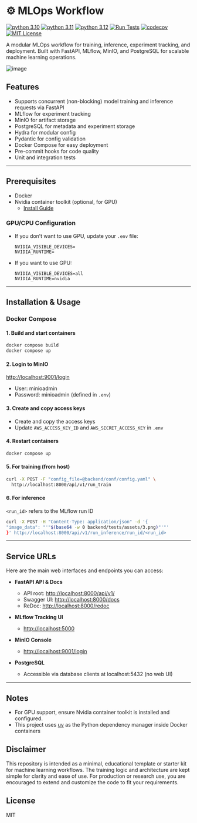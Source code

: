 # ⚙ MLOps Workflow

[![python 3.10](https://img.shields.io/badge/python-3.10-blue)](https://www.python.org/downloads/release/python-3100/)
[![python 3.11](https://img.shields.io/badge/python-3.11-blue)](https://www.python.org/downloads/release/python-3110/)
[![python 3.12](https://img.shields.io/badge/python-3.12-blue)](https://www.python.org/downloads/release/python-3120/)
[![Run Tests](https://github.com/willyfh/mlops-workflow/actions/workflows/ci-checks.yaml/badge.svg)](https://github.com/willyfh/mlops-workflow/actions/workflows/ci-checks.yaml)
[![codecov](https://codecov.io/gh/willyfh/mlops-workflow/graph/badge.svg?token=OGLCMT2KQ4)](https://codecov.io/gh/willyfh/mlops-workflow)
[![MIT License](https://img.shields.io/badge/License-MIT-yellow)](https://opensource.org/licenses/MIT)

A modular MLOps workflow for training, inference, experiment tracking, and deployment.
Built with FastAPI, MLflow, MinIO, and PostgreSQL for scalable machine learning operations.

![image](https://github.com/user-attachments/assets/246750fb-5da8-4285-99c9-bf819d1a8bca)

## Features

- Supports concurrent (non-blocking) model training and inference requests via FastAPI
- MLflow for experiment tracking
- MinIO for artifact storage
- PostgreSQL for metadata and experiment storage
- Hydra for modular config
- Pydantic for config validation
- Docker Compose for easy deployment
- Pre-commit hooks for code quality
- Unit and integration tests

---

## Prerequisites

- Docker
- Nvidia container toolkit (optional, for GPU)
  - [Install Guide](https://docs.nvidia.com/datacenter/cloud-native/container-toolkit/latest/install-guide.html)

### GPU/CPU Configuration

- If you don’t want to use GPU, update your `.env` file:

  ```env
  NVIDIA_VISIBLE_DEVICES=
  NVIDIA_RUNTIME=
  ```

- If you want to use GPU:

  ```env
  NVIDIA_VISIBLE_DEVICES=all
  NVIDIA_RUNTIME=nvidia
  ```

---

## Installation & Usage

### Docker Compose

#### 1. Build and start containers

```sh
docker compose build
docker compose up
```

#### 2. Login to MinIO

[http://localhost:9001/login](http://localhost:9001/login)

- User: minioadmin
- Password: minioadmin (defined in `.env`)

#### 3. Create and copy access keys

- Create and copy the access keys
- Update `AWS_ACCESS_KEY_ID` and `AWS_SECRET_ACCESS_KEY` in `.env`

#### 4. Restart containers

```sh
docker compose up
```

#### 5. For training (from host)

```sh
curl -X POST -F "config_file=@backend/conf/config.yaml" \
  http://localhost:8000/api/v1/run_train
```

#### 6. For inference

`<run_id>` refers to the MLflow run ID

```sh
curl -X POST -H "Content-Type: application/json" -d '{
"image_data": "'"$(base64 -w 0 backend/tests/assets/3.png)"'"'
}' http://localhost:8000/api/v1/run_inference/run_id/<run_id>
```

---

## Service URLs

Here are the main web interfaces and endpoints you can access:

- **FastAPI API & Docs**
  - API root: [http://localhost:8000/api/v1/](http://localhost:8000/api/v1/)
  - Swagger UI: [http://localhost:8000/docs](http://localhost:8000/docs)
  - ReDoc: [http://localhost:8000/redoc](http://localhost:8000/redoc)

- **MLflow Tracking UI**
  - [http://localhost:5000](http://localhost:5000)

- **MinIO Console**
  - [http://localhost:9001/login](http://localhost:9001/login)

- **PostgreSQL**
  - Accessible via database clients at localhost:5432 (no web UI)

---

## Notes

- For GPU support, ensure Nvidia container toolkit is installed and configured.
- This project uses [uv](https://github.com/astral-sh/uv) as the Python dependency manager inside Docker containers

## Disclaimer

This repository is intended as a minimal, educational template or starter kit for machine learning workflows. The training logic and architecture are kept simple for clarity and ease of use. For production or research use, you are encouraged to extend and customize the code to fit your requirements.

## License

MIT
